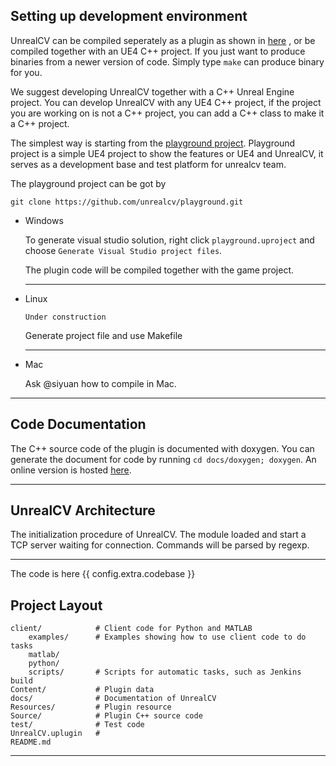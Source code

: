 ## Setting up development environment
UnrealCV can be compiled seperately as a plugin as shown in [here](plugin.md#compilation)
, or be compiled together with an UE4 C++ project. If you just want to produce binaries from a newer version of code. Simply type `make` can produce binary for you.

We suggest developing UnrealCV together with a C++ Unreal Engine project. You can develop UnrealCV with any UE4 C++ project, if the project you are working on is not a C++ project, you can add a C++ class to make it a C++ project.

The simplest way is starting from the [playground project](https://github.com/unrealcv/playground). Playground project is a simple UE4 project to show the features or UE4 and UnrealCV, it serves as a development base and test platform for unrealcv team.

The playground project can be got by
```
git clone https://github.com/unrealcv/playground.git
```

- Windows

    To generate visual studio solution, right click `playground.uproject` and choose `Generate Visual Studio project files`.

    The plugin code will be compiled together with the game project.

    ---

- Linux

    ```
    Under construction
    ```

    Generate project file and use Makefile

    ---

- Mac

    Ask @siyuan how to compile in Mac.

---
## Code Documentation

The C++ source code of the plugin is documented with doxygen. You can generate the document for code by running `cd docs/doxygen; doxygen`. An online version is hosted [here](https://codedocs.xyz/unrealcv/unrealcv/).

---
## UnrealCV Architecture

The initialization procedure of UnrealCV. The module loaded and start a TCP server waiting for connection. Commands will be parsed by regexp.

---
The code is here {{ config.extra.codebase }} 

## Project Layout
    client/            # Client code for Python and MATLAB
        examples/      # Examples showing how to use client code to do tasks
        matlab/
        python/
        scripts/       # Scripts for automatic tasks, such as Jenkins build
    Content/           # Plugin data
    docs/              # Documentation of UnrealCV
    Resources/         # Plugin resource
    Source/            # Plugin C++ source code
    test/              # Test code
    UnrealCV.uplugin   #
    README.md

---
